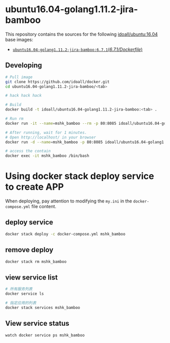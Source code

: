 
ubuntu16.04-golang1.11.2-jira-bamboo
=============

This repository contains the sources for the following [idoall/ubuntu:16.04](https://hub.docker.com/r/idoall/ubuntu/) base images:
- [`ubuntu16.04-golang1.11.2-jira-bamboo:6.7.1`(*6.7.1/Dockerfile*)](https://github.com/idoall/docker/blob/master/ubuntu16.04-golang1.11.2-jira-bamboo/6.7.1/Dockerfile)



## Developing

```bash
# Pull image
git clone https://github.com/idoall/docker.git
cd ubuntu16.04-golang1.11.2-jira-bamboo/<tab>

# hack hack hack

# Build
docker build -t idoall/ubuntu16.04-golang1.11.2-jira-bamboo:<tab> .

# Run rm
docker run -it --name=mshk_bamboo --rm -p 80:8085 idoall/ubuntu16.04-golang1.11.2-jira-bamboo:<tab>

# After running, wait for 1 minutes.
# Open http://localhost/ in your browser
docker run -d --name=mshk_bamboo -p 80:8085 idoall/ubuntu16.04-golang1.11.2-jira-bamboo:<tab>

# access the contain
docker exec -it mshk_bamboo /bin/bash
```
# Using docker stack deploy service to create APP



When deploying, pay attention to modifying the  `my.ini` in the `docker-compose.yml` file content.



## deploy service

```bash
docker stack deploy -c docker-compose.yml mshk_bamboo
```

## remove deploy

```bash
docker stack rm mshk_bamboo
```

## view service list

```bash
# 所有服务列表
docker service ls

# 指定应用的列表
docker stack services mshk_bamboo
```

## View service status

```bash
watch docker service ps mshk_bamboo
```

